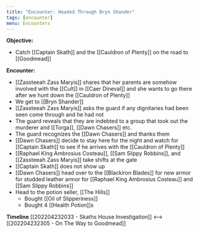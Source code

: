 ```yaml
---
title: "Encounter: Headed Through Bryn Shander"
tags: [encounter]
menu: Encounters
---
```

**Objective:** 
- Catch [[Captain Skath]] and the [[Cauldron of Plenty]] on the road to [[Goodmead]]

**Encounter:**
- [[Zassteeah Zass Maryis]] shares that her parents are somehow involved with the [[Cult]] in [[Caer Dineval]] and she wants to go there after we hunt down the [[Cauldron of Plenty]]
- We get to [[Bryn Shander]]
- [[Zassteeah Zass Maryis]] asks the guard if any dignitaries had been seen come through and he had not
- The guard reveals that they are indebted to a group that took out the murderer and [[Torga]], [[Dawn Chasers]] etc.
- The guard recognizes the [[Dawn Chasers]] and thanks them
- [[Dawn Chasers]] decide to stay here for the night and watch for [[Captain Skath]] to see if he arrives with the [[Cauldron of Plenty]]
- [[Raphael King Ambrosius Costeau]], [[Sam Slippy Robbins]], and [[Zassteeah Zass Maryis]] take shifts at the gate
- [[Captain Skath]] does not show up
- [[Dawn Chasers]] head over to the [[Blackiron Blades]] for new armor for studded leather armor for [[Raphael King Ambrosius Costeau]] and [[Sam Slippy Robbins]]
- Head to the potion seller, [[The Hills]]
	- Bought [[Oil of Slipperiness]]
	- Bought 4 [[Health Potion]]s

**Timeline**
[[202204232033 - Skaths House Investigation]] <--> [[202204232305 - On The Way to Goodmead]]